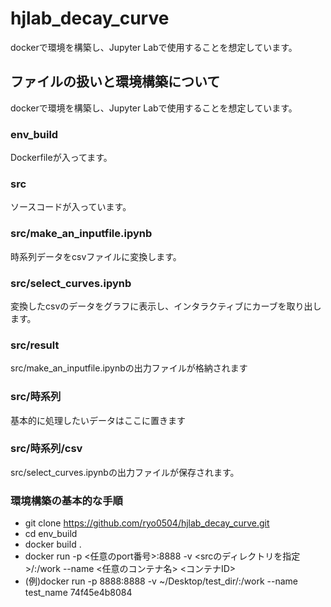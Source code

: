 # hjlab_decay_curve
dockerで環境を構築し、Jupyter Labで使用することを想定しています。

## ファイルの扱いと環境構築について
dockerで環境を構築し、Jupyter Labで使用することを想定しています。

### env_build
Dockerfileが入ってます。

### src
ソースコードが入っています。
### src/make_an_inputfile.ipynb
時系列データをcsvファイルに変換します。

### src/select_curves.ipynb
変換したcsvのデータをグラフに表示し、インタラクティブにカーブを取り出します。

### src/result
src/make_an_inputfile.ipynbの出力ファイルが格納されます

### src/時系列
基本的に処理したいデータはここに置きます

### src/時系列/csv
src/select_curves.ipynbの出力ファイルが保存されます。

### 環境構築の基本的な手順
- git clone https://github.com/ryo0504/hjlab_decay_curve.git
- cd env_build
- docker build .
- docker run -p <任意のport番号>:8888 -v <srcのディレクトリを指定>/:/work --name <任意のコンテナ名> <コンテナID>
- (例)docker run -p 8888:8888 -v ~/Desktop/test_dir/:/work --name test_name 74f45e4b8084


